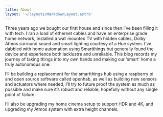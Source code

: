 ```yaml
---
title: About
layout: '~/layouts/MarkdownLayout.astro'
---
```

Three years ago we bought our first house and since then I’ve been filling it with tech. I ran a load of ethernet cables and have an enterprise grade home network, installed a wall mounted TV with hidden cables, Dolby Atmos surround sound and smart lighting courtesy of a Hue system. I’ve dabbled with home automation using Smartthings but generally found the device and experience both lacklustre and unreliable. This blog records my journey of taking things into my own hands and making our ‘smart’ home a truly autonomous one.

I’ll be building a replacement for the smartthings hub using a raspberry pi and open source software called openhab, as well as building new sensors and actuators where needed, I’ll try to future proof the system as much as possible and make sure it’s robust and reliable, hopefully without any single point of failure.

I’ll also be upgrading my home cinema setup to support HDR and 4K, and upgrading my Atmos system with extra height channels.